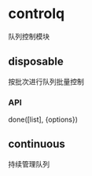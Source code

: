 # controlq
队列控制模块

## disposable
按批次进行队列批量控制

### API
done([list], {options})


## continuous
持续管理队列
